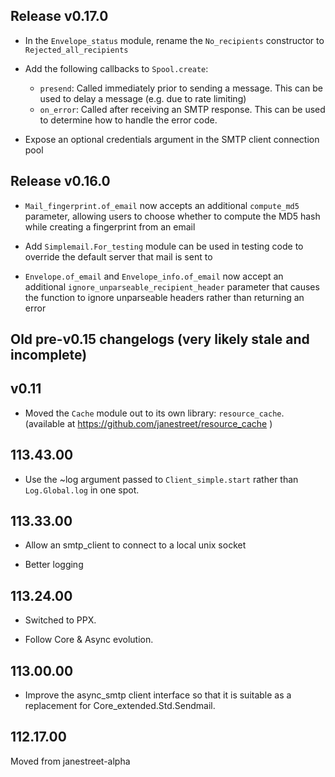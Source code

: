 ## Release v0.17.0

- In the `Envelope_status` module, rename the `No_recipients` constructor to `Rejected_all_recipients`

- Add the following callbacks to `Spool.create`:
  - `presend`: Called immediately prior to sending a message. This can be used to delay a message (e.g. due to rate limiting)
  - `on_error`: Called after receiving an SMTP response. This can be used to determine how to handle the error code.
  
- Expose an optional credentials argument in the SMTP client connection pool

## Release v0.16.0

- `Mail_fingerprint.of_email` now accepts an additional `compute_md5` parameter, allowing
   users to choose whether to compute the MD5 hash while creating a fingerprint from an
   email

- Add `Simplemail.For_testing` module can be used in testing code to override the default server
  that mail is sent to

- `Envelope.of_email` and `Envelope_info.of_email` now accept an additional
  `ignore_unparseable_recipient_header` parameter that causes the function to ignore
   unparseable headers rather than returning an error

## Old pre-v0.15 changelogs (very likely stale and incomplete)

## v0.11

- Moved the `Cache` module out to its own library: `resource_cache`.
  (available at https://github.com/janestreet/resource_cache )

## 113.43.00

- Use the ~log argument passed to `Client_simple.start` rather than
  `Log.Global.log` in one spot.

## 113.33.00

- Allow an smtp\_client to connect to a local unix socket

- Better logging

## 113.24.00

- Switched to PPX.

- Follow Core & Async evolution.

## 113.00.00

- Improve the async\_smtp client interface so that it is suitable as a
  replacement for Core\_extended.Std.Sendmail.

## 112.17.00

Moved from janestreet-alpha

